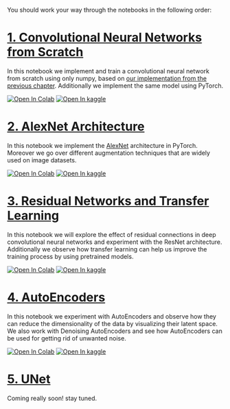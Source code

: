 You should work your way through the notebooks in the following order:


# [1. Convolutional Neural Networks from Scratch](https://github.com/SharifiZarchi/Introduction_to_Machine_Learning/blob/main/Jupyter_Notebooks/Chapter_04_Computer_Vision/CNNs_from_scratch.ipynb)
In this notebook we implement and train a convolutional neural network from scratch using only numpy, based on [our implementation from the previous chapter](https://github.com/SharifiZarchi/Introduction_to_Machine_Learning/blob/main/Jupyter_Notebooks/Chapter_03_Neural_Networks/NNs_from_scratch.ipynb).
Additionally we implement the same model using PyTorch.


[![Open In Colab](https://colab.research.google.com/assets/colab-badge.svg)](https://colab.research.google.com/github/SharifiZarchi/Introduction_to_Machine_Learning/blob/main/Jupyter_Notebooks/Chapter_04_Computer_Vision/CNNs_from_scratch.ipynb)
[![Open In kaggle](https://kaggle.com/static/images/open-in-kaggle.svg)](https://kaggle.com/kernels/welcome?src=https://raw.githubusercontent.com/SharifiZarchi/Introduction_to_Machine_Learning/main/Jupyter_Notebooks/Chapter_04_Computer_Vision/CNNs_from_scratch.ipynb)



# [2. AlexNet Architecture](https://github.com/SharifiZarchi/Introduction_to_Machine_Learning/blob/main/Jupyter_Notebooks/Chapter_04_Computer_Vision/AlexNet.ipynb)
In this notebook we implement the [AlexNet](http://papers.nips.cc/paper/4824-imagenet-classification-with-deep-convolutional-neural-networks) architecture in PyTorch.
Moreover we go over different augmentation techniques that are widely used on image datasets.


[![Open In Colab](https://colab.research.google.com/assets/colab-badge.svg)](https://colab.research.google.com/github/SharifiZarchi/Introduction_to_Machine_Learning/blob/main/Jupyter_Notebooks/Chapter_04_Computer_Vision/AlexNet.ipynb)
[![Open In kaggle](https://kaggle.com/static/images/open-in-kaggle.svg)](https://kaggle.com/kernels/welcome?src=https://raw.githubusercontent.com/SharifiZarchi/Introduction_to_Machine_Learning/main/Jupyter_Notebooks/Chapter_04_Computer_Vision/AlexNet.ipynb)



# [3. Residual Networks and Transfer Learning](https://github.com/SharifiZarchi/Introduction_to_Machine_Learning/blob/main/Jupyter_Notebooks/Chapter_04_Computer_Vision/ResNets_Transfer_Learning.ipynb)
In this notebook we will explore the effect of residual connections in deep convolutional neural networks and experiment with the ResNet architecture.
Additionally we observe how transfer learning can help us improve the training process by using pretrained models.


[![Open In Colab](https://colab.research.google.com/assets/colab-badge.svg)](https://colab.research.google.com/github/SharifiZarchi/Introduction_to_Machine_Learning/blob/main/Jupyter_Notebooks/Chapter_04_Computer_Vision/ResNets_Transfer_Learning.ipynb)
[![Open In kaggle](https://kaggle.com/static/images/open-in-kaggle.svg)](https://kaggle.com/kernels/welcome?src=https://raw.githubusercontent.com/SharifiZarchi/Introduction_to_Machine_Learning/main/Jupyter_Notebooks/Chapter_04_Computer_Vision/ResNets_Transfer_Learning.ipynb)



# [4. AutoEncoders](https://github.com/SharifiZarchi/Introduction_to_Machine_Learning/blob/main/Jupyter_Notebooks/Chapter_04_Computer_Vision/Improving_NNs.ipynb)
In this notebook we experiment with AutoEncoders and observe how they can reduce the dimensionality of the data by visualizing their latent space.
We also work with Denoising AutoEncoders and see how AutoEncoders can be used for getting rid of unwanted noise.


[![Open In Colab](https://colab.research.google.com/assets/colab-badge.svg)](https://colab.research.google.com/github/SharifiZarchi/Introduction_to_Machine_Learning/blob/main/Jupyter_Notebooks/Chapter_04_Computer_Vision/AutoEncoders.ipynb)
[![Open In kaggle](https://kaggle.com/static/images/open-in-kaggle.svg)](https://kaggle.com/kernels/welcome?src=https://raw.githubusercontent.com/SharifiZarchi/Introduction_to_Machine_Learning/main/Jupyter_Notebooks/Chapter_04_Computer_Vision/AutoEncoders.ipynb)



# [5. UNet]()
Coming really soon! stay tuned.

<!--
[![Open In Colab](https://colab.research.google.com/assets/colab-badge.svg)](https://colab.research.google.com/github/SharifiZarchi/Introduction_to_Machine_Learning/blob/main/Jupyter_Notebooks/Chapter_04_Computer_Vision/)
[![Open In kaggle](https://kaggle.com/static/images/open-in-kaggle.svg)](https://kaggle.com/kernels/welcome?src=https://raw.githubusercontent.com/SharifiZarchi/Introduction_to_Machine_Learning/main/Jupyter_Notebooks/Chapter_04_Computer_Vision/)
-->
